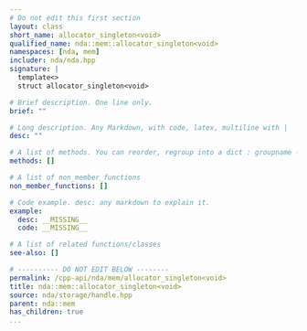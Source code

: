 ```yaml
---
# Do not edit this first section
layout: class
short_name: allocator_singleton<void>
qualified_name: nda::mem::allocator_singleton<void>
namespaces: [nda, mem]
includer: nda/nda.hpp
signature: |
  template<> 
  struct allocator_singleton<void>

# Brief description. One line only.
brief: ""

# Long description. Any Markdown, with code, latex, multiline with |
desc: ""

# A list of methods. You can reorder, regroup into a dict : groupname -> list
methods: []

# A list of non_member_functions
non_member_functions: []

# Code example. desc: any markdown to explain it.
example:
  desc: __MISSING__
  code: __MISSING__

# A list of related functions/classes
see-also: []

# ---------- DO NOT EDIT BELOW --------
permalink: /cpp-api/nda/mem/allocator_singleton<void>
title: nda::mem::allocator_singleton<void>
source: nda/storage/handle.hpp
parent: nda::mem
has_children: true
...
```


